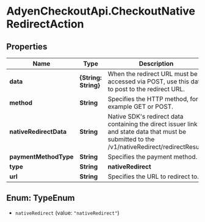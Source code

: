 # AdyenCheckoutApi.CheckoutNativeRedirectAction

## Properties

Name | Type | Description | Notes
------------ | ------------- | ------------- | -------------
**data** | **{String: String}** | When the redirect URL must be accessed via POST, use this data to post to the redirect URL. | [optional] 
**method** | **String** | Specifies the HTTP method, for example GET or POST. | [optional] 
**nativeRedirectData** | **String** | Native SDK&#39;s redirect data containing the direct issuer link and state data that must be submitted to the /v1/nativeRedirect/redirectResult. | [optional] 
**paymentMethodType** | **String** | Specifies the payment method. | [optional] 
**type** | **String** | **nativeRedirect** | 
**url** | **String** | Specifies the URL to redirect to. | [optional] 



## Enum: TypeEnum


* `nativeRedirect` (value: `"nativeRedirect"`)




